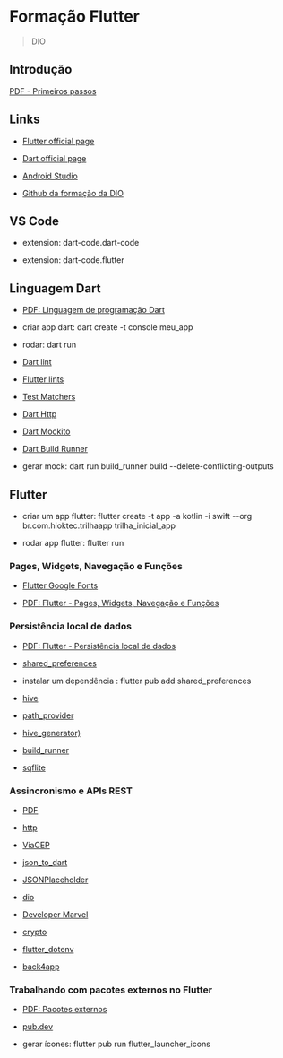 # Formação Flutter

> DIO

## Introdução

[PDF - Primeiros passos](/files/Primeiros%20Passos%20com%20Flutter.pdf)

## Links

- [Flutter official page](https://flutter.dev/)

- [Dart official page](https://dart.dev/)

- [Android Studio](https://developer.android.com/studio?hl=pt-br)

- [Github da formação da DIO](https://github.com/digitalinnovationone/dio-flutter)

## VS Code

- extension: dart-code.dart-code

- extension: dart-code.flutter

## Linguagem Dart

- [PDF: Linguagem de programação Dart](files/Linguagem%20de%20Programação%20Dart.pdf)

- criar app dart: dart create -t console meu_app

- rodar: dart run

- [Dart lint](https://pub.dev/packages/lint)

- [Flutter lints](https://pub.dev/packages/flutter_lints)

- [Test Matchers](/dart/tests_app/matchers.md)

- [Dart Http](https://pub.dev/packages/http)

- [Dart Mockito](https://pub.dev/packages/mockito)

- [Dart Build Runner](https://pub.dev/packages/build_runner)

- gerar mock: dart run build_runner build --delete-conflicting-outputs

## Flutter

- criar um app flutter: flutter create -t app -a kotlin -i swift --org br.com.hioktec.trilhaapp trilha_inicial_app

- rodar app flutter: flutter run

### Pages, Widgets, Navegação e Funções

- [Flutter Google Fonts](https://pub.dev/packages/google_fonts)

- [PDF: Flutter - Pages, Widgets, Navegação e Funções](files/Pages,%20Widgets,%20Navegação%20e%20Funções.pdf)

### Persistência local de dados

- [PDF: Flutter - Persistência local de dados](files/Persistência%20local%20de%20dados.pdf)

- [shared_preferences](https://pub.dev/packages/shared_preferences)

- instalar um dependência : flutter pub add shared_preferences

- [hive](https://pub.dev/packages/hive)

- [path_provider](https://pub.dev/packages/path_provider)

- [hive_generator)](https://pub.dev/packages/hive_generator)

- [build_runner](https://pub.dev/packages/build_runner)

- [sqflite](https://pub.dev/packages/sqflite)

### Assincronismo e APIs REST

- [PDF](files/Assincronismo%20e%20APIs%20REST.pdf)

- [http](https://pub.dev/packages/http)

- [ViaCEP](https://viacep.com.br/)

- [json_to_dart](https://javiercbk.github.io/json_to_dart/)

- [JSONPlaceholder](https://jsonplaceholder.typicode.com/)

- [dio](https://pub.dev/packages/dio)

- [Developer Marvel](https://developer.marvel.com/)

- [crypto](https://pub.dev/packages/crypto)

- [flutter_dotenv](https://pub.dev/packages/flutter_dotenv)

- [back4app](https://www.back4app.com/)

### Trabalhando com pacotes externos no Flutter

- [PDF: Pacotes externos](files/Pacotes%20Externos.pdf)

- [pub.dev](https://pub.dev/)

- gerar ícones: flutter pub run flutter_launcher_icons

